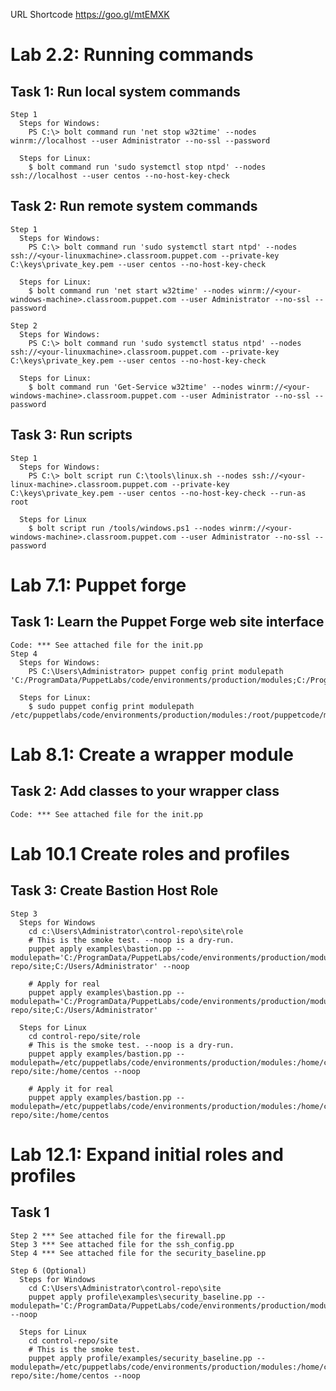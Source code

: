 URL Shortcode https://goo.gl/mtEMXK

# Lab 2.2: Running commands
  ## Task 1: Run local system commands
    Step 1
      Steps for Windows:
        PS C:\> bolt command run 'net stop w32time' --nodes winrm://localhost --user Administrator --no-ssl --password
      
      Steps for Linux:
        $ bolt command run 'sudo systemctl stop ntpd' --nodes ssh://localhost --user centos --no-host-key-check
        
  ## Task 2: Run remote system commands
    Step 1
      Steps for Windows:
        PS C:\> bolt command run 'sudo systemctl start ntpd' --nodes ssh://<your-linuxmachine>.classroom.puppet.com --private-key C:\keys\private_key.pem --user centos --no-host-key-check

      Steps for Linux:
        $ bolt command run 'net start w32time' --nodes winrm://<your-windows-machine>.classroom.puppet.com --user Administrator --no-ssl --password

    Step 2
      Steps for Windows:
        PS C:\> bolt command run 'sudo systemctl status ntpd' --nodes ssh://<your-linuxmachine>.classroom.puppet.com --private-key C:\keys\private_key.pem --user centos --no-host-key-check

      Steps for Linux:
        $ bolt command run 'Get-Service w32time' --nodes winrm://<your-windows-machine>.classroom.puppet.com --user Administrator --no-ssl --password

  ## Task 3: Run scripts
    Step 1
      Steps for Windows:
        PS C:\> bolt script run C:\tools\linux.sh --nodes ssh://<your-linux-machine>.classroom.puppet.com --private-key C:\keys\private_key.pem --user centos --no-host-key-check --run-as root

      Steps for Linux
        $ bolt script run /tools/windows.ps1 --nodes winrm://<your-windows-machine>.classroom.puppet.com --user Administrator --no-ssl --password

# Lab 7.1: Puppet forge
  ## Task 1: Learn the Puppet Forge web site interface
    Code: *** See attached file for the init.pp
    Step 4
      Steps for Windows:
        PS C:\Users\Administrator> puppet config print modulepath 'C:/ProgramData/PuppetLabs/code/environments/production/modules;C:/ProgramData/PuppetLabs/code/modules;C:/opt/puppetlabs/puppet/modules'           

      Steps for Linux:
        $ sudo puppet config print modulepath /etc/puppetlabs/code/environments/production/modules:/root/puppetcode/modules:/etc/puppetlabs/code/modules

# Lab 8.1: Create a wrapper module
  ## Task 2: Add classes to your wrapper class
    Code: *** See attached file for the init.pp

# Lab 10.1 Create roles and profiles
  ## Task 3: Create Bastion Host Role
    Step 3
      Steps for Windows
        cd c:\Users\Administrator\control-repo\site\role
        # This is the smoke test. --noop is a dry-run.
        puppet apply examples\bastion.pp --modulepath='C:/ProgramData/PuppetLabs/code/environments/production/modules;C:/Users/Administrator/control-repo/site;C:/Users/Administrator' --noop
        
        # Apply for real
        puppet apply examples\bastion.pp --modulepath='C:/ProgramData/PuppetLabs/code/environments/production/modules;C:/Users/Administrator/control-repo/site;C:/Users/Administrator'

      Steps for Linux
        cd control-repo/site/role
        # This is the smoke test. --noop is a dry-run.
        puppet apply examples/bastion.pp --modulepath=/etc/puppetlabs/code/environments/production/modules:/home/centos/control-repo/site:/home/centos --noop

        # Apply it for real
        puppet apply examples/bastion.pp --modulepath=/etc/puppetlabs/code/environments/production/modules:/home/centos/control-repo/site:/home/centos

# Lab 12.1: Expand initial roles and profiles
  ## Task 1
    Step 2 *** See attached file for the firewall.pp
    Step 3 *** See attached file for the ssh_config.pp
    Step 4 *** See attached file for the security_baseline.pp
    
    Step 6 (Optional)
      Steps for Windows
        cd C:\Users\Administrator\control-repo\site
        puppet apply profile\examples\security_baseline.pp --modulepath='C:/ProgramData/PuppetLabs/code/environments/production/modules;C:/ProgramData/PuppetLabs/code/modules;.' --noop
        
      Steps for Linux
        cd control-repo/site
        # This is the smoke test.
        puppet apply profile/examples/security_baseline.pp --modulepath=/etc/puppetlabs/code/environments/production/modules:/home/centos/control-repo/site:/home/centos --noop
